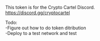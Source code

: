 This token is for the Crypto Cartel Discord.  
https://discord.gg/cryptocartel  
  
Todo:  
-Figure out how to do token ditribution  
-Deploy to a test network and test